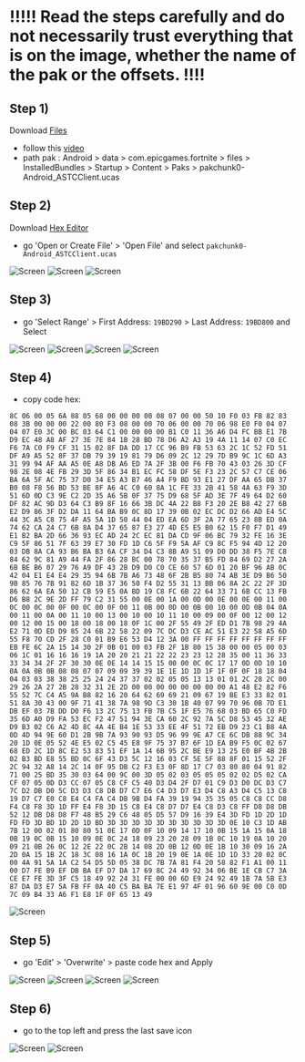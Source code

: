 # !!!!! Read the steps carefully and do not necessarily trust everything that is on the image, whether the name of the pak or the offsets. !!!!
## Step 1)
Download [Files](https://play.google.com/store/apps/details?id=com.marc.files) 
- follow this [video](https://youtu.be/8N6MFhZ8XlY?si=ULY7uNq79dFiOSix)
- path pak : Android > data > com.epicgames.fortnite > files > InstalledBundles > Startup > Content > Paks > pakchunk0-Android_ASTCClient.ucas

## Step 2)
Download [Hex Editor](https://play.google.com/store/apps/details?id=tk.yunus.hexeditor)
- go 'Open or Create File' > 'Open File' and select ```pakchunk0-Android_ASTCClient.ucas```

![Screen](../../Assets/OrangeCopy/OrangeCopy1.jpg)
![Screen](../../Assets/OrangeCopy/OrangeCopy2.jpg)
![Screen](../../Assets/OrangeCopy/OrangeCopy3.jpg)

## Step 3)
- go 'Select Range' > First Address: ```19BD290``` > Last Address: ```19BD800``` and Select

![Screen](../../Assets/OrangeCopy/OrangeCopy4.jpg)
![Screen](../../Assets/OrangeCopy/OrangeCopy5.jpg)
![Screen](../../Assets/OrangeCopy/OrangeCopy6.jpg)
![Screen](../../Assets/OrangeCopy/OrangeCopy7.jpg)

## Step 4)
- copy code hex: 

```
8C 06 00 05 6A 88 05 68 00 00 00 00 08 07 00 00 50 10 F0 03 FB 82 83 08 3B 00 00 00 22 00 80 F3 08 00 00 70 06 00 00 70 06 98 E0 F0 04 07 04 07 E0 3C 00 BC 03 64 C1 00 00 00 00 B1 C0 11 36 A6 D4 FC BB E1 7B D9 EC 48 A8 AF 27 3E 7E 84 1B 28 BD 78 D6 A2 A3 19 4A 11 14 07 C0 EC F6 7A C0 F9 CF 31 15 02 8F DA DD 17 CC 96 B9 FB 53 63 2C 1C 52 FD 51 DF A9 A5 52 8F 37 DB 79 39 19 81 79 D6 09 2C 12 29 7D B9 9C 1C 6D A3 31 99 94 AF AA A5 0E A8 DB A6 ED 7A 2F 3B 00 F6 FB 70 43 03 26 3D CF 98 2E 08 4E FB 29 3D 5F 86 34 B1 EC FC 58 DF 5E F3 23 2C 57 C7 CE 06 BA 6A 5F AC 75 37 D0 34 E5 A3 B7 46 A4 F9 BD 93 E1 27 DF AA 65 DB 37 B0 08 F8 56 BD 53 BE 8F A6 4C C0 60 8A 1C FE 33 2B 41 58 4A 63 F9 3D 51 6D 0D C3 9E C2 2D 35 A6 5B 0F 37 75 D9 68 5F AD 3E 7F 49 64 D2 60 DF 82 AC 9D D3 64 C3 B9 8F 16 66 3B DC 4A 22 B8 F3 20 2E B8 42 27 6B E2 D9 86 3F D2 DA 11 64 BA B9 0C 8D 17 39 0B 02 EC DC D2 66 AD E4 5C 44 3C A5 C8 75 4F A5 5A 1D 50 44 04 ED EA 6D 3F 2A 77 65 23 8B ED 0A 74 62 CA 24 C7 6B 8A D4 37 65 87 E3 27 4D E5 E5 B0 62 15 F0 F7 D1 49 E1 B2 BA 2D 66 36 93 EC AD 24 2C EC 81 DA CD 9F 06 BC 79 32 FE 16 3E C9 5F 86 51 7F 63 39 E7 30 FD 1D C6 5F F9 5A AF C9 8C F5 94 4D 12 20 03 DB 8A CA 93 B6 BA B3 6A CF 34 D4 C3 8B A9 51 09 D0 DD 38 F5 7E C8 84 62 9C 81 A9 44 FA 2F 86 28 BC 00 78 70 35 37 B5 FD 84 69 D2 27 2A 6B BE B6 07 29 76 A9 DF 43 2B D9 D0 C0 CE 60 57 6D 01 20 BF 96 AB 0C 42 04 E1 E4 E4 29 35 94 6B 7B A6 73 48 6F 2B B5 80 74 AB 3E D9 B6 50 9B 85 76 7B 91 82 6D 1B 37 36 50 F4 D2 55 31 13 BB 06 8A 2C 22 2F 3D 86 62 6A EA 50 12 CB 59 E5 0A BD 19 C8 FC 6B 22 64 33 71 6B CC 13 FB D6 B8 2C 9E 2D FF 79 C2 31 55 00 0E 00 1A 00 0D 00 0E 00 0E 00 11 00 0C 00 0C 00 0F 00 0C 00 0F 00 11 0B 00 0D 00 0B 00 10 00 0D 0B 04 0A 00 11 00 0A 00 11 10 00 13 00 10 00 10 11 10 00 09 00 0F 00 12 00 12 00 12 00 15 00 18 00 18 00 18 0F 1C 00 2F 55 49 2F ED D1 7B 98 29 4A E2 71 0D ED D9 85 24 6B 22 58 22 09 7C DC D3 CE AC 51 E3 22 58 A5 6D 55 F8 70 CD 2F 28 C0 01 B9 E6 53 D4 12 3A 00 FF FF FF FF FF FF FF FF EB FE 6C 2A 15 14 30 2F 0B 01 00 03 FB 2F 1B 80 15 38 00 00 05 00 03 06 1C 01 16 16 16 19 1A 20 20 21 21 22 22 23 23 12 28 35 00 11 36 33 33 34 34 2F 2F 30 30 0E 0E 14 14 15 15 00 00 0C 0C 17 17 0D 0D 10 10 0A 0A 0B 0B 08 08 07 07 09 09 39 39 1E 1E 1D 1D 1F 1F 0F 0F 18 18 04 04 03 03 38 38 25 25 24 24 37 37 02 02 05 05 13 13 01 01 2C 28 2C 00 29 26 2A 27 2B 28 32 31 2E 2D 00 00 00 00 00 00 00 00 A1 48 E2 82 F6 55 52 7C C4 A5 9A B8 82 16 20 64 62 69 69 21 09 67 19 BE E3 33 82 01 51 8A 30 43 00 9F 71 41 38 7A 98 9D C3 30 1B 40 07 99 70 96 0B 7D E1 DB EF 03 7B DD D0 F6 13 2C 75 13 FB 7B C5 1F E5 76 68 03 BD 65 C0 FD 35 6D A0 D9 FA 53 EC F2 47 51 94 3E CA 60 2C 92 7A 5C D8 53 45 32 AE D9 B3 02 C6 A2 4D 8C 4A 4E B4 1E 53 33 EE 4F 51 72 EB D9 23 C1 B8 4A 0D 4D 94 9E 60 D1 2B 9B 7A 93 90 93 D5 96 99 9E A7 CE 6C DB 88 9C 34 20 1D 0E 05 52 4E E5 02 C5 45 E8 9F 75 37 B7 6F 1D EA B9 F5 0C 02 67 68 ED 2C 1D 8C E2 53 83 51 EF 1A 14 6B 95 2C BE E9 13 25 E0 BF 4B 2B 02 B3 BD E8 55 BD 0C 6F 43 D3 5C 12 16 03 CF 5E 5F 88 8F 01 15 52 2F 2C 94 32 A8 14 2C 14 0F 95 DB C2 F3 E3 0F 8D 17 C7 03 80 80 04 91 82 71 00 25 BD 35 30 03 64 00 9C 00 3D 05 02 03 05 05 05 02 02 D5 02 CA CF 07 05 0D D3 CC 07 05 C8 CF C5 40 D3 D4 2F D7 01 C9 D3 D0 DC D3 C7 7C D2 DB D0 5C D3 D3 C8 DB D7 C7 E6 C4 D3 D7 E3 D4 C8 A3 D4 C5 13 C8 19 D7 C7 E0 C8 E4 C4 FA C4 DB 9B D4 FA 39 19 94 35 35 05 C8 C8 CC D8 F4 C8 F8 3D 1D FF E4 F8 3D 15 C8 E4 C8 D7 D7 E4 C8 D3 C8 FF D8 D8 DB 52 12 DB D8 D8 F7 48 B5 29 C6 48 05 D5 57 D9 16 39 E4 3D FD 1D 2D 1D FD FD 3D BD 1D 2D 1D BD 3D 3D 3D 3D 3D 3D 3D 3D 3D 3D 0E 10 C3 1D AB 7B 12 00 02 01 80 80 51 0E 17 0D 0F 10 09 14 17 10 0B 15 1A 15 0A 18 0B 19 0C 0B 15 10 09 0E 0C 24 18 09 23 20 28 09 1B 0C 10 19 0A 10 20 09 21 0B 26 0C 12 2E 22 0C 2B 14 08 2D 0B 12 0D 0E 1B 10 30 09 16 2A 2D 0A 15 1B 2C 18 3C 08 16 1A 0C 1B 20 19 0E 1A 0E 1D 1D 33 20 02 0C 00 4A 91 5A 1A C2 54 D5 5D 05 38 DC 7B 7A 81 F4 20 58 82 F1 A1 00 11 00 D7 FE B9 EF DB BA EF D7 DA 17 69 8C 24 49 92 34 06 BE 1E CB C7 3A CE E7 FE 3D 3F C5 18 49 92 24 31 FE 00 00 6D E9 24 92 49 1B 7A 5B E3 87 DA D3 E7 5A FB FF 0A 40 C5 BA BA 7E E1 97 4F 01 96 60 9E 00 C0 0D 7C 09 B4 33 A6 F1 E8 1F 0F 65 13 49
```

![Screen](../../Assets/OrangeCopy/OrangeCopy9.jpg)

## Step 5)
- go 'Edit' > 'Overwrite' > paste code hex and Apply

![Screen](../../Assets/OrangeCopy/OrangeCopy5e.jpg)
![Screen](../../Assets/OrangeCopy/OrangeCopy8.jpg)
![Screen](../../Assets/OrangeCopy/OrangeCopy10.jpg)
![Screen](../../Assets/OrangeCopy/OrangeCopy11.jpg)

## Step 6)
- go to the top left and press the last save icon

![Screen](../../Assets/OrangeCopy/OrangeCopy18.jpg)
![Screen](../../Assets/OrangeCopy/OrangeCopy19.jpg)